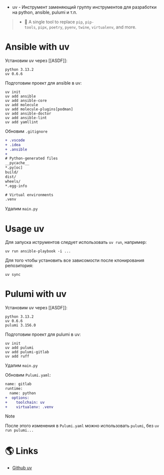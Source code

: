 - uv - Инструмент заменяющий группу инструментов для разработки на python, ansible, pulumi и т.п.

> - 🚀 A single tool to replace `pip`, `pip-tools`, `pipx`, `poetry`, `pyenv`, `twine`, `virtualenv`, and more.

# Ansible with uv

Установим uv через [[ASDF]]:

```shell title=.tool-versions
python 3.13.2
uv 0.6.6
```

Подготовим проект для ansible в uv:

```shell
uv init
uv add ansible
uv add ansible-core
uv add molecule
uv add molecule-plugins[podman]
uv add ansible-doctor
uv add ansible-lint
uv add yamllint
```

Обновим `.gitignore`

```diff title=.gitignore
+ .vscode
+ .idea
+ .ansible
+
# Python-generated files
__pycache__
*.py[oc]
build/
dist/
wheels/
*.egg-info

# Virtual environments
.venv
```

Удалим `main.py`

# Usage uv

Для запуска иструментов следует использовать `uv run`, например:

```shell
uv run ansible-playbook -i ...
```

Для того чтобы установить все зависомости после клонирования репозитория:

```shell
uv sync
```

# Pulumi with uv

Установим uv через [[ASDF]]:

```shell title=.tool-versions
python 3.13.2
uv 0.6.6
pulumi 3.156.0
```

Подготовим проект для pulumi в uv:

```shell
uv init
uv add pulumi
uv add pulumi-gitlab
uv add ruff
```

Удалим `main.py`

Обновим `Pulumi.yaml`:

```diff title=Pulumi.yaml
name: gitlab
runtime:
  name: python
+  options:
+    toolchain: uv
+    virtualenv: .venv
```

> [!note]
> После этого изменения в `Pulumi.yaml` можно использовать `pulumi`, без `uv run pulumi...`

# 🌎 Links

- [Github uv](https://github.com/astral-sh/uv)
